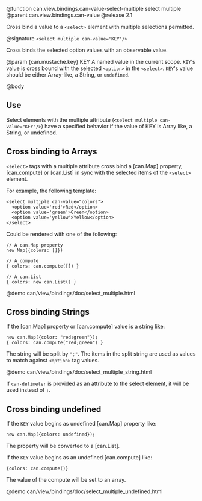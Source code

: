 @function can.view.bindings.can-value-select-multiple select multiple
@parent can.view.bindings.can-value
@release 2.1

Cross bind a value to a `<select>` element with multiple selections permitted.

@signature `<select multiple can-value='KEY'/>`

Cross binds the selected option values with an observable value.

@param {can.mustache.key} KEY A named value in the current 
scope. `KEY`'s value is cross bound with the selected `<option>` in
the `<select>`. `KEY`'s value should be either Array-like, a String,
or `undefined`.

@body

## Use

Select elements with the multiple attribute (`<select multiple can-value="KEY"/>`)
have a specified behavior if the value of KEY is Array like, a String, or 
undefined.

## Cross binding to Arrays

`<select>` tags with a multiple attribute cross bind
a [can.Map] property, [can.compute] or [can.List]
in sync with the selected items of the `<select>` element.

For example, the following template:

    <select multiple can-value="colors">
      <option value='red'>Red</option>
      <option value='green'>Green</option>
      <option value='yellow'>Yellow</option>
    </select>

Could be rendered with one of the following:

    // A can.Map property
    new Map({colors: []})

    // A compute
    { colors: can.compute([]) }

    // A can.List
    { colors: new can.List() }
    
@demo can/view/bindings/doc/select_multiple.html

## Cross binding Strings

If the [can.Map] property or [can.compute] value is a 
string like:

    new can.Map({color: "red;green"});
    { colors: can.compute("red;green") }

The string will be split by `";"`. The items in the split
string are used as values to match against `<option>` tag values.

@demo can/view/bindings/doc/select_multiple_string.html

If `can-delimeter` is provided as an attribute to the select element,
it will be used instead of `;`.

## Cross binding undefined 

If the `KEY` value begins as undefined [can.Map] property like:

    new can.Map({colors: undefined});
    
The property will be converted to a [can.List].

If the `KEY` value begins as an undefined [can.compute] like:
    
    {colors: can.compute()}

The value of the compute will be set to an array.

@demo can/view/bindings/doc/select_multiple_undefined.html
